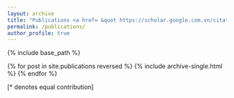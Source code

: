 ```yaml
---
layout: archive
title: "Publications <a href= &quot https://scholar.google.com.vn/citations?user=F9mgq3sAAAAJ&hl=en &quot >[Google Scholar Profile]</a>"
permalink: /publications/
author_profile: true
---
```


{% include base_path %}

{% for post in site.publications reversed %}
  {% include archive-single.html %}
{% endfor %}

[\* denotes equal contribution]